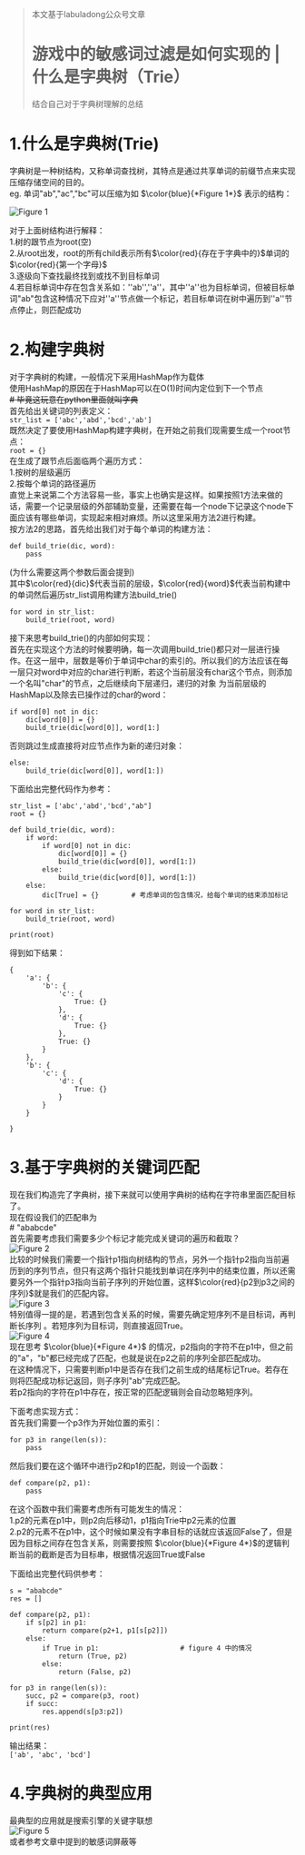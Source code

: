 >本文基于labuladong公众号文章    
># 游戏中的敏感词过滤是如何实现的 | 什么是字典树（Trie）    
>结合自己对于字典树理解的总结  
  
# 1.什么是字典树(Trie)    
字典树是一种树结构，又称单词查找树，其特点是通过共享单词的前缀节点来实现压缩存储空间的目的。    
eg. 单词"ab","ac","bc"可以压缩为如 $\color{blue}{*Figure 1*}$ 表示的结构：    
  
![*Figure 1*](http://shiroumi.com/static/wtf_site_app/static_sources/essay_img/1.jpg)  
  
对于上面树结构进行解释：  
    1.树的跟节点为root(空)  
    2.从root出发，root的所有child表示所有$\color{red}{存在于字典中的}$单词的$\color{red}{第一个字母}$  
    3.逐级向下查找最终找到或找不到目标单词  
    4.若目标单词中存在包含关系如：''ab'',''a''，其中''a''也为目标单词，但被目标单词"ab"包含这种情况下应对''a''节点做一个标记，若目标单词在树中遍历到''a''节点停止，则匹配成功  
  
# 2.构建字典树  
对于字典树的构建，一般情况下采用HashMap作为载体  
使用HashMap的原因在于HashMap可以在O(1)时间内定位到下一个节点  
        ~~# 毕竟这玩意在python里面就叫字典~~  
首先给出关键词的列表定义：  
`str_list = ['abc','abd','bcd','ab']`  
既然决定了要使用HashMap构建字典树，在开始之前我们现需要生成一个root节点：  
`root = {}`  
在生成了跟节点后面临两个遍历方式：  
1.按树的层级遍历  
2.按每个单词的路径遍历  
直觉上来说第二个方法容易一些，事实上也确实是这样。如果按照1方法来做的话，需要一个记录层级的外部辅助变量，还需要在每一个node下记录这个node下面应该有哪些单词，实现起来相对麻烦。所以这里采用方法2进行构建。  
按方法2的思路，首先给出我们对于每个单词的构建方法：  
```  
def build_trie(dic, word):  
    pass  
```  
(为什么需要这两个参数后面会提到)  
其中$\color{red}{dic}$代表当前的层级，$\color{red}{word}$代表当前构建中的单词然后遍历str_list调用构建方法build_trie()  
```  
for word in str_list:  
    build_trie(root, word)  
```  
接下来思考build_trie()的内部如何实现：  
首先在实现这个方法的时候要明确，每一次调用build_trie()都只对一层进行操作。在这一层中，层数是等价于单词中char的索引的。所以我们的方法应该在每一层只对word中对应的char进行判断，若这个当前层没有char这个节点，则添加一个名叫"char"的节点，之后继续向下层递归，递归的对象  为当前层级的HashMap以及除去已操作过的char的word：  
```  
if word[0] not in dic:  
    dic[word[0]] = {}  
    build_trie(dic[word[0]], word[1:]  
```  
否则跳过生成直接将对应节点作为新的递归对象：  
```  
else:  
    build_trie(dic[word[0]], word[1:])  
```  
  
下面给出完整代码作为参考：  
```  
str_list = ['abc','abd','bcd',"ab"]  
root = {}  
  
def build_trie(dic, word):  
    if word:  
        if word[0] not in dic:  
            dic[word[0]] = {}   
            build_trie(dic[word[0]], word[1:])  
        else:  
            build_trie(dic[word[0]], word[1:])  
    else:  
        dic[True] = {}        # 考虑单词的包含情况，给每个单词的结束添加标记  
          
for word in str_list:  
    build_trie(root, word)  
          
print(root)  
```  
得到如下结果：  
```  
{  
    'a': {  
        'b': {  
            'c': {  
                True: {}  
            },  
            'd': {  
                True: {}  
            },  
            True: {}  
        }  
    },  
    'b': {  
        'c': {  
            'd': {  
                True: {}  
            }  
        }  
    }  
  
}  
```  
  
# 3.基于字典树的关键词匹配  
现在我们构造完了字典树，接下来就可以使用字典树的结构在字符串里面匹配目标了。  
现在假设我们的匹配串为  
        # "ababcde"  
首先需要考虑我们需要多少个标记才能完成关键词的遍历和截取？  
![*Figure 2*](http://shiroumi.com/static/wtf_site_app/static_sources/essay_img/2.png)  
比较的时候我们需要一个指针p1指向树结构的节点，另外一个指针p2指向当前遍历到的序列节点，但只有这两个指针只能找到单词在序列中的结束位置，所以还需要另外一个指针p3指向当前子序列的开始位置，这样$\color{red}{p2到p3之间的序列}$就是我们的匹配内容。  
![*Figure 3*](http://shiroumi.com/static/wtf_site_app/static_sources/essay_img/3.png)  
特别值得一提的是，若遇到包含关系的时候，需要先确定短序列不是目标词，再判断长序列 。若短序列为目标词，则直接返回True。  
![*Figure 4*](http://shiroumi.com/static/wtf_site_app/static_sources/essay_img/4.png)  
现在思考 $\color{blue}{*Figure 4*}$ 的情况，p2指向的字符不在p1中，但之前的"a"，"b"都已经完成了匹配，也就是说在p2之前的序列全部匹配成功。  
在这种情况下，只需要判断p1中是否存在我们之前生成的结尾标记True。若存在则将匹配成功标记返回，则子序列"ab"完成匹配。  
若p2指向的字符在p1中存在，按正常的匹配逻辑则会自动忽略短序列。  
  
下面考虑实现方式：  
首先我们需要一个p3作为开始位置的索引：  
```  
for p3 in range(len(s)):  
    pass  
```  
然后我们要在这个循环中进行p2和p1的匹配，则设一个函数：  
```  
def compare(p2, p1):  
    pass  
```  
在这个函数中我们需要考虑所有可能发生的情况：  
1.p2的元素在p1中，则p2向后移动1，p1指向Trie中p2元素的位置  
2.p2的元素不在p1中，这个时候如果没有字串目标的话就应该返回False了，但是因为目标之间存在包含关系，则需要按照 $\color{blue}{*Figure 4*}$的逻辑判断当前的截断是否为目标串，根据情况返回True或False  
  
下面给出完整代码供参考：  
```  
s = "ababcde"  
res = []  
  
def compare(p2, p1):  
    if s[p2] in p1:  
        return compare(p2+1, p1[s[p2]])  
    else:  
        if True in p1:                    # figure 4 中的情况  
            return (True, p2)  
        else:  
            return (False, p2)  
              
for p3 in range(len(s)):  
    succ, p2 = compare(p3, root)  
    if succ:  
        res.append(s[p3:p2])  
  
print(res)  
```  
输出结果：  
`['ab', 'abc', 'bcd']`  
  
# 4.字典树的典型应用  
最典型的应用就是搜索引擎的关键字联想  
![*Figure 5*](http://shiroumi.com/static/wtf_site_app/static_sources/essay_img/5.png)  
或者参考文章中提到的敏感词屏蔽等  
  